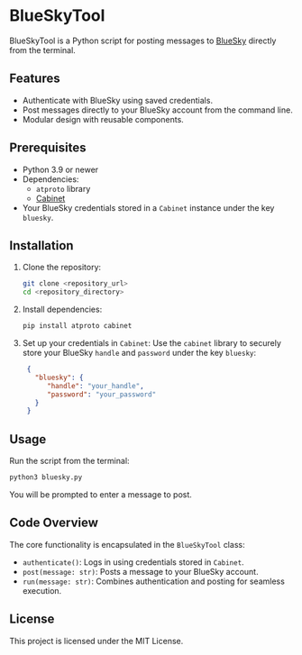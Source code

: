 # BlueSkyTool

BlueSkyTool is a Python script for posting messages to [BlueSky](https://bsky.app) directly from the terminal.

## Features

- Authenticate with BlueSky using saved credentials.
- Post messages directly to your BlueSky account from the command line.
- Modular design with reusable components.

## Prerequisites

- Python 3.9 or newer
- Dependencies:
  - `atproto` library
  - [Cabinet](https://www.github.com/tylerjwoodfin/cabinet)
- Your BlueSky credentials stored in a `Cabinet` instance under the key `bluesky`.

## Installation

1. Clone the repository:
   ```bash
   git clone <repository_url>
   cd <repository_directory>
   ```

2. Install dependencies:
   ```bash
   pip install atproto cabinet
   ```

3. Set up your credentials in `Cabinet`:
   Use the `cabinet` library to securely store your BlueSky `handle` and `password` under the key `bluesky`:
   ```json
    {
      "bluesky": {
         "handle": "your_handle",
         "password": "your_password"
      }
    }
   ```

## Usage

Run the script from the terminal:

```bash
python3 bluesky.py
```

You will be prompted to enter a message to post.

## Code Overview

The core functionality is encapsulated in the `BlueSkyTool` class:
- `authenticate()`: Logs in using credentials stored in `Cabinet`.
- `post(message: str)`: Posts a message to your BlueSky account.
- `run(message: str)`: Combines authentication and posting for seamless execution.

## License

This project is licensed under the MIT License.